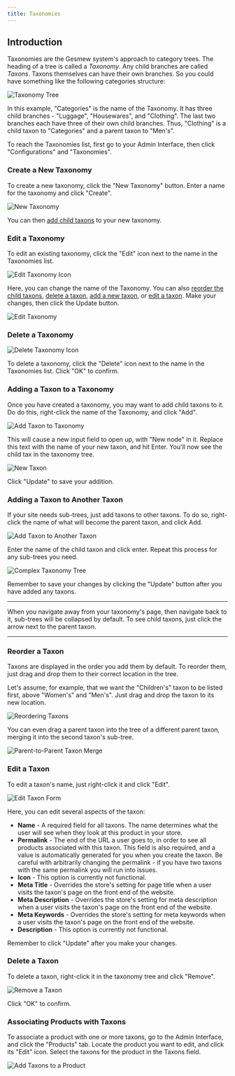 ```yaml
---
title: Taxonomies
---
```


## Introduction

Taxonomies are the Gesmew system's approach to category trees. The heading of a tree is called a _Taxonomy_. Any child branches are called _Taxons_. Taxons themselves can have their own branches. So you could have something like the following categories structure:

![Taxonomy Tree](/images/user/config/taxonomy_tree.jpg)

In this example, "Categories" is the name of the Taxonomy. It has three child branches - "Luggage", "Housewares", and "Clothing". The last two branches each have three of their own child branches. Thus, "Clothing" is a child taxon to "Categories" and a parent taxon to "Men's".

To reach the Taxonomies list, first go to your Admin Interface, then click "Configurations" and "Taxonomies".

### Create a New Taxonomy

To create a new taxonomy, click the "New Taxonomy" button. Enter a name for the taxonomy and click "Create".

![New Taxonomy](/images/user/config/new_taxonomy.jpg)

You can then [add child taxons](#adding-a-taxon-to-a-taxonomy) to your new taxonomy.

### Edit a Taxonomy

To edit an existing taxonomy, click the "Edit" icon next to the name in the Taxonomies list.

![Edit Taxonomy Icon](/images/user/config/edit_taxonomy_icon.jpg)

Here, you can change the name of the Taxonomy. You can also [reorder the child taxons](#reorder-a-taxon), [delete a taxon](#delete-a-taxon), [add a new taxon](#adding-a-taxon-to-a-taxonomy), or [edit a taxon](#edit-a-taxon). Make your changes, then click the Update button.

![Edit Taxonomy](/images/user/config/edit_taxonomy.jpg)

### Delete a Taxonomy

![Delete Taxonomy Icon](/images/user/config/delete_taxonomy_icon.jpg)

To delete a taxonomy, click the "Delete" icon next to the name in the Taxonomies list. Click "OK" to confirm.

### Adding a Taxon to a Taxonomy

Once you have created a taxonomy, you may want to add child taxons to it. Do do this, right-click the name of the Taxonomy, and click "Add".

![Add Taxon to Taxonomy](/images/user/config/add_taxon_to_taxonomy.jpg)

This will cause a new input field to open up, with "New node" in it. Replace this text with the name of your new taxon, and hit Enter. You'll now see the child tax in the taxonomy tree.

![New Taxon](/images/user/config/new_taxon.jpg)

Click "Update" to save your addition.

### Adding a Taxon to Another Taxon

If your site needs sub-trees, just add taxons to other taxons. To do so, right-click the name of what will become the parent taxon, and click Add.

![Add Taxon to Another Taxon](/images/user/config/add_taxon_to_taxon.jpg)

Enter the name of the child taxon and click enter. Repeat this process for any sub-trees you need.

![Complex Taxonomy Tree](/images/user/config/complex_taxonomy_tree.jpg)

Remember to save your changes by clicking the "Update" button after you have added any taxons.

***
When you navigate away from your taxonomy's page, then navigate back to it, sub-trees will be collapsed by default. To see child taxons, just click the arrow next to the parent taxon.
***

### Reorder a Taxon

Taxons are displayed in the order you add them by default. To reorder them, just drag and drop them to their correct location in the tree.

Let's assume, for example, that we want the "Children's" taxon to be listed first, above "Women's" and "Men's". Just drag and drop the taxon to its new location.

![Reordering Taxons](/images/user/config/reorder_taxons.jpg)

You can even drag a parent taxon into the tree of a different parent taxon, merging it into the second taxon's sub-tree.

![Parent-to-Parent Taxon Merge](/images/user/config/parent_into_parent_taxon_merge.jpg)

### Edit a Taxon

To edit a taxon's name, just right-click it and click "Edit".

![Edit Taxon Form](/images/user/config/edit_taxon.jpg)

Here, you can edit several aspects of the taxon:

* **Name** - A required field for all taxons. The name determines what the user will see when they look at this product in your store.
* **Permalink** - The end of the URL a user goes to, in order to see all products associated with this taxon. This field is also required, and a value is automatically generated for you when you create the taxon. Be careful with arbitrarily changing the permalink - if you have two taxons with the same permalink you will run into issues.
* **Icon** - This option is currently not functional.
* **Meta Title** - Overrides the store's setting for page title when a user visits the taxon's page on the front end of the website.
* **Meta Description** - Overrides the store's setting for meta description when a user visits the taxon's page on the front end of the website.
* **Meta Keywords** - Overrides the store's setting for meta keywords when a user visits the taxon's page on the front end of the website.
* **Description** - This option is currently not functional.

Remember to click "Update" after you make your changes.

### Delete a Taxon

To delete a taxon, right-click it in the taxonomy tree and click "Remove".

![Remove a Taxon](/images/user/config/remove_taxon.jpg)

Click "OK" to confirm.

### Associating Products with Taxons

To associate a product with one or more taxons, go to the Admin Interface, and click the "Products" tab. Locate the product you want to edit, and click its "Edit" icon. Select the taxons for the product in the Taxons field.

![Add Taxons to a Product](/images/user/config/add_taxons_to_product.jpg)